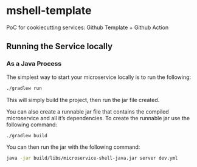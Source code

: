 # mshell-template
PoC for cookiecutting services: Github Template + Github Action


## Running the Service locally
### As a Java Process

The simplest way to start your microservice locally is to run the following:

```bash
./gradlew run
```

This will simply build the project, then run the jar file created.

You can also create a runnable jar file that contains the compiled microservice and all it’s dependencies. To create the runnable jar use the following command:

```bash
./gradlew build
```

You can then run the jar with the following command:

```bash
java -jar build/libs/microservice-shell-java.jar server dev.yml
```
